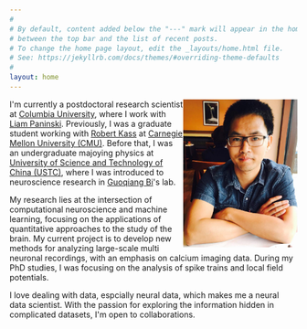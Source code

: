 ```yaml
---
#
# By default, content added below the "---" mark will appear in the home page
# between the top bar and the list of recent posts.
# To change the home page layout, edit the _layouts/home.html file.
# See: https://jekyllrb.com/docs/themes/#overriding-theme-defaults
#
layout: home
---
```


<img style="float: right;" src="/data/zhoupc.jpg" width="200" />

I'm currently a postdoctoral research scientist at [Columbia University](https://www.columbia.edu/), where I work with [Liam Paninski](http://www.stat.columbia.edu/~liam/). Previously, I was a graduate student working with [Robert Kass](http://www.stat.cmu.edu/~kass) at [Carnegie Mellon University (CMU)](http://www.cmu.edu). Before that, I was an undergraduate majoying physics at [University of Science and Technology of China (USTC)](http://en.ustc.edu.cn/), where I was introduced to neuroscience research in [Guoqiang Bi](http://en.hfnl.ustc.edu.cn/Faculty/Facultys/201107/t20110716_116204.html)'s lab. 

My research lies at the intersection of computational neuroscience and machine learning, focusing on the applications of quantitative approaches to the study of the brain. My current project is to develop new methods for analyzing large-scale multi neuronal recordings, with an emphasis on calcium imaging data. During my PhD studies, I was focusing on the analysis of spike trains and local field potentials. 

I love dealing with data, espcially neural data, which makes me a neural data scientist. With the passion for exploring the information hidden in complicated datasets, I'm open to collaborations. 
